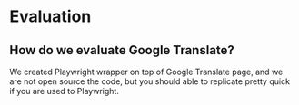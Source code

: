 # Evaluation

## How do we evaluate Google Translate?

We created Playwright wrapper on top of Google Translate page, and we are not open source the code, but you should able to replicate pretty quick if you are used to Playwright.
